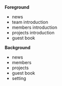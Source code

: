 <strong>Foreground</strong><br>

- news <br>
- team introduction <br>
- members introduction <br>
- projects introduction <br>
- guest book <br>


<strong>Background</strong><br>

- news<br>
- members<br>
- projects<br>
- guest book<br>
- setting<br>